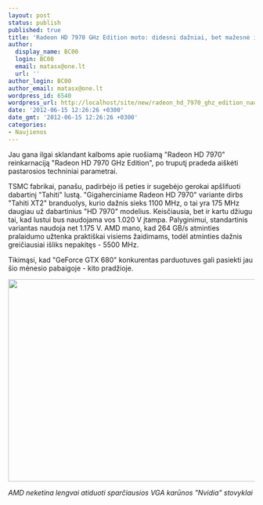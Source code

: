 ```yaml
---
layout: post
status: publish
published: true
title: 'Radeon HD 7970 GHz Edition moto: didesni dažniai, bet mažesnė įtampa'
author:
  display_name: BC00
  login: BC00
  email: matasx@one.lt
  url: ''
author_login: BC00
author_email: matasx@one.lt
wordpress_id: 6540
wordpress_url: http://localhost/site/new/radeon_hd_7970_ghz_edition_naudos_kur_kas_mazesne_itampa/
date: '2012-06-15 12:26:26 +0300'
date_gmt: '2012-06-15 12:26:26 +0300'
categories:
- Naujienos
---
```

<p>
	Jau gana ilgai sklandant kalboms apie ruo&scaron;iamą &quot;Radeon HD 7970&quot; reinkarnaciją &quot;Radeon HD 7970 GHz Edition&quot;, po truputį pradeda ai&scaron;kėti pastarosios techniniai parametrai.</p>
<p>
	TSMC fabrikai, pana&scaron;u, padirbėjo i&scaron; peties ir sugebėjo gerokai ap&scaron;lifuoti dabartinį &quot;Tahiti&quot; lustą. &quot;Gigaherciniame Radeon HD 7970&quot; variante dirbs &quot;Tahiti XT2&quot; branduolys, kurio dažnis sieks 1100 MHz, o tai yra 175 MHz daugiau už dabartinius &quot;HD 7970&quot; modelius. Keisčiausia, bet ir kartu džiugu tai, kad lustui bus naudojama vos 1.020 V įtampa. Palyginimui, standartinis variantas naudoja net 1.175 V. AMD mano, kad 264 GB/s atminties pralaidumo užtenka prakti&scaron;kai visiems žaidimams, todėl atminties dažnis greičiausiai i&scaron;liks nepakitęs - 5500 MHz.</p>
<p>
	Tikimąsi, kad &quot;GeForce GTX 680&quot; konkurentas parduotuves gali pasiekti jau &scaron;io mėnesio pabaigoje - kito pradžioje.</p>
<p>
	<img alt="" src="http://technews.lt/userfiles/TX2.jpg" style="width: 520px; height: 413px;" /></p>
<p>
	<em>AMD neketina lengvai atiduoti sparčiausios VGA karūnos &quot;Nvidia&quot; stovyklai</em></p>
